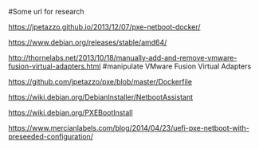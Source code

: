 #Some url for research

https://jpetazzo.github.io/2013/12/07/pxe-netboot-docker/

https://www.debian.org/releases/stable/amd64/

http://thornelabs.net/2013/10/18/manually-add-and-remove-vmware-fusion-virtual-adapters.html  #manipulate VMware Fusion Virtual Adapters

https://github.com/jpetazzo/pxe/blob/master/Dockerfile

https://wiki.debian.org/DebianInstaller/NetbootAssistant

https://wiki.debian.org/PXEBootInstall

https://www.mercianlabels.com/blog/2014/04/23/uefi-pxe-netboot-with-preseeded-configuration/



